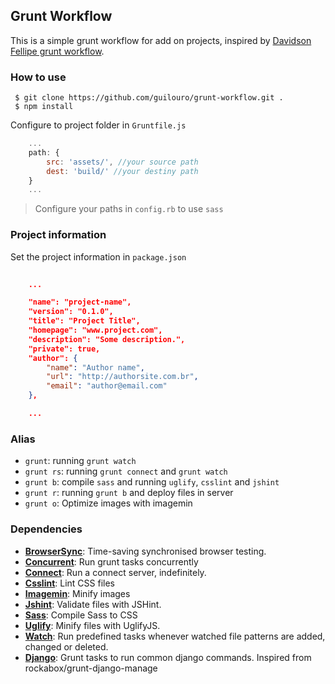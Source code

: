 ## Grunt Workflow

This is a simple grunt workflow for add on projects, inspired by [Davidson Fellipe grunt workflow](https://github.com/davidsonfellipe/grunt-workflow).

### How to use

```shell
 $ git clone https://github.com/guilouro/grunt-workflow.git .
 $ npm install 
```

Configure to project folder in `Gruntfile.js`

```javascript
	...
	path: {
        src: 'assets/', //your source path
        dest: 'build/' //your destiny path
    }
    ...
```

> Configure your paths in `config.rb` to use `sass`


### Project information

Set the project information in `package.json`

```json
	
	...

	"name": "project-name",
	"version": "0.1.0",
	"title": "Project Title",
	"homepage": "www.project.com",
	"description": "Some description.",
	"private": true,
	"author": {
		"name": "Author name",
		"url": "http://authorsite.com.br",
		"email": "author@email.com"
	},

	...

```

### Alias

* `grunt`: running `grunt watch`
* `grunt rs`: running `grunt connect` and `grunt watch`
* `grunt b`: compile `sass` and running `uglify`, `csslint` and `jshint`
* `grunt r`: running `grunt b` and deploy files in server
* `grunt o`: Optimize images with imagemin

### Dependencies

* [**BrowserSync**](http://www.browsersync.io/): Time-saving synchronised browser testing.
* [**Concurrent**](https://www.npmjs.com/package/grunt-concurrent): Run grunt tasks concurrently
* [**Connect**](https://www.npmjs.com/package/grunt-connect): Run a connect server, indefinitely.
* [**Csslint**](https://github.com/gruntjs/grunt-contrib-csslint): Lint CSS files
* [**Imagemin**](https://www.npmjs.com/package/grunt-contrib-imagemin): Minify images
* [**Jshint**](https://github.com/gruntjs/grunt-contrib-jshint): Validate files with JSHint.
* [**Sass**](https://github.com/gruntjs/grunt-contrib-sass): Compile Sass to CSS
* [**Uglify**](https://github.com/gruntjs/grunt-contrib-uglify): Minify files with UglifyJS.
* [**Watch**](https://github.com/gruntjs/grunt-contrib-watch): Run predefined tasks whenever watched file patterns are added, changed or deleted.
* [**Django**](https://github.com/nicolaspanel/grunt-contrib-django): Grunt tasks to run common django commands. Inspired from rockabox/grunt-django-manage
